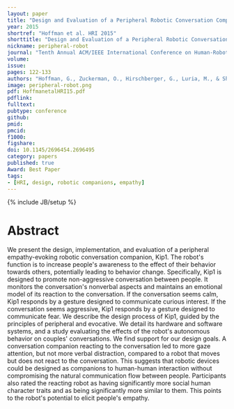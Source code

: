 ```yaml
---
layout: paper
title: "Design and Evaluation of a Peripheral Robotic Conversation Companion"
year: 2015
shortref: "Hoffman et al. HRI 2015"
shorttitle: "Design and Evaluation of a Peripheral Robotic Conversation Companion"
nickname: peripheral-robot
journal: "Tenth Annual ACM/IEEE International Conference on Human-Robot Interaction"
volume:
issue: 
pages: 122-133
authors: "Hoffman, G., Zuckerman, O., Hirschberger, G., Luria, M., & Shani Sherman, T."
image: peripheral-robot.png
pdf: HoffmanetalHRI15.pdf
pdflink: 
fulltext:  
pubtype: conference
github: 
pmid:  
pmcid: 
f1000: 
figshare: 
doi: 10.1145/2696454.2696495
category: papers
published: true
Award: Best Paper
tags:
- [HRI, design, robotic companions, empathy]
---
```

{% include JB/setup %}

# Abstract 

We present the design, implementation, and evaluation of a peripheral empathy-evoking robotic conversation companion, Kip1. The robot's function is to increase people's awareness to the effect of their behavior towards others, potentially leading to behavior change. Specifically, Kip1 is designed to promote non-aggressive conversation between people. It monitors the conversation's nonverbal aspects and maintains an emotional model of its reaction to the conversation. If the conversation seems calm, Kip1 responds by a gesture designed to communicate curious interest. If the conversation seems aggressive, Kip1 responds by a gesture designed to communicate fear. We describe the design process of Kip1, guided by the principles of peripheral and evocative. We detail its hardware and software systems, and a study evaluating the effects of the robot's autonomous behavior on couples' conversations. We find support for our design goals. A conversation companion reacting to the conversation led to more gaze attention, but not more verbal distraction, compared to a robot that moves but does not react to the conversation. This suggests that robotic devices could be designed as companions to human-human interaction without compromising the natural communication flow between people. Participants also rated the reacting robot as having significantly more social human character traits and as being significantly more similar to them. This points to the robot's potential to elicit people's empathy.

